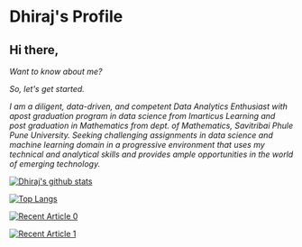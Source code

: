 # Dhiraj's Profile

## Hi there,

*Want to know about me?*

*So, let's get started.*

*I am a diligent, data-driven, and competent Data Analytics Enthusiast with apost graduation program in data science from Imarticus
Learning and post graduation in Mathematics from dept. of Mathematics, Savitribai Phule Pune University. Seeking challenging
assignments in data science and machine learning domain in a progressive environment that uses my technical and analytical skills and
provides ample opportunities in the world of emerging technology.*

[![Dhiraj's github stats](https://github-readme-stats.vercel.app/api?username=dhiraj-patil-analyst&count_private=true&show_icons=true&theme=radical&hide_rank=false)](https://github.com/anuraghazra/github-readme-stats)

[![Top Langs](https://github-readme-stats.vercel.app/api/top-langs/?username=dhiraj-patil-analyst)](https://github.com/anuraghazra/github-readme-stats)


<a target="_blank" href="https://github-readme-medium-recent-article.vercel.app/medium/@dhiraj-patil-analyst/0"><img src="https://github-readme-medium-recent-article.vercel.app/medium/@dhiraj-patil-analyst/0" alt="Recent Article 0">


<a target="_blank" href="https://github-readme-medium-recent-article.vercel.app/medium/@dhiraj-patil-analyst/1"><img src="https://github-readme-medium-recent-article.vercel.app/medium/@dhiraj-patil-analyst/1" alt="Recent Article 1">
